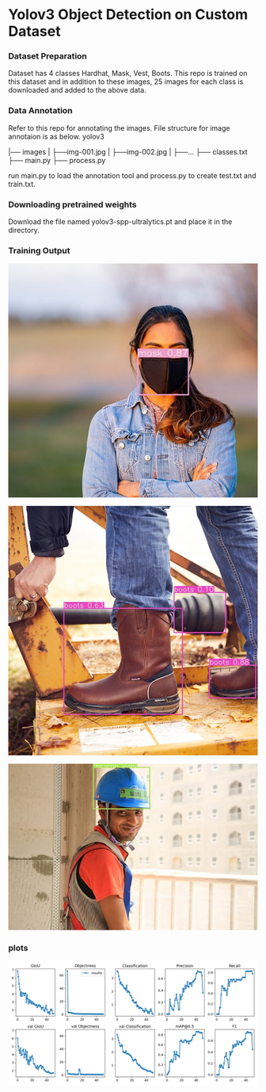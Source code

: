 # Yolov3 Object Detection on Custom Dataset

### Dataset Preparation

Dataset has 4 classes Hardhat, Mask, Vest, Boots. This repo is trained on this dataset and in addition to these images, 25 images for each class is downloaded and added to the above data.

### Data Annotation

Refer to this repo for annotating the images. File structure for image annotaion is as below.
yolov3

|── images
|   ├──img-001.jpg
|   ├──img-002.jpg
|   ├──...
├── classes.txt
├── main.py
├── process.py

run main.py to load the annotation tool and process.py to create test.txt and train.txt.

### Downloading pretrained weights

Download the file named yolov3-spp-ultralytics.pt and place it in the directory.

### Training Output

![alt text](https://github.com/Yuvaraj0001/EVA7_Assignments/blob/main/Session_11/Custom/Images/img1.jpg)

![alt text](https://github.com/Yuvaraj0001/EVA7_Assignments/blob/main/Session_11/Custom/Images/img2.jpg)

![alt text](https://github.com/Yuvaraj0001/EVA7_Assignments/blob/main/Session_11/Custom/Images/img3.jpg)


### plots

![alt text](https://github.com/Yuvaraj0001/EVA7_Assignments/blob/main/Session_11/Custom/Images/results.png)


```python

```
